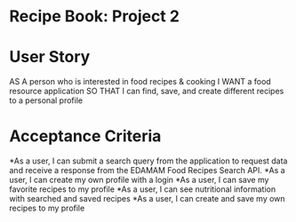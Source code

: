 # Recipe Book: Project 2 

# User Story
AS A person who is interested in food recipes & cooking
I WANT a food resource application
SO THAT I can find, save, and create different recipes to a personal profile
# Acceptance Criteria
*As a user, I can submit a search query from the application to request data and receive a response from the EDAMAM Food Recipes Search API. 
*As a user, I can create my own profile with a login
*As a user, I can save my favorite recipes to my profile
*As a user, I can see nutritional information with searched and saved recipes
*As a user, I can create and save my own recipes to my profile

